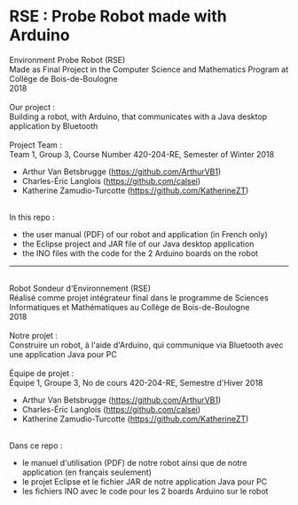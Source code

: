 # RSE : Probe Robot made with Arduino

Environment Probe Robot (RSE)\
Made as Final Project in the Computer Science and Mathematics Program at Collège de Bois-de-Boulogne\
2018\
\
Our project :\
Building a robot, with Arduino, that communicates with a Java desktop application by Bluetooth\
\
Project Team :\
Team 1, Group 3, Course Number 420-204-RE, Semester of Winter 2018
- Arthur Van Betsbrugge (https://github.com/ArthurVB1)
- Charles-Éric Langlois (https://github.com/calsei)
- Katherine Zamudio-Turcotte (https://github.com/KatherineZT)

\
In this repo :
- the user manual (PDF) of our robot and application (in French only)
- the Eclipse project and JAR file of our Java desktop application
- the INO files with the code for the 2 Arduino boards on the robot

--------------------------------------------------------------------------------------------------------------
\
Robot Sondeur d'Environnement (RSE)\
Réalisé comme projet intégrateur final dans le programme de Sciences Informatiques et Mathématiques au Collège de Bois-de-Boulogne\
2018\
\
Notre projet :\
Construire un robot, à l'aide d'Arduino, qui communique via Bluetooth avec une application Java pour PC\
\
Équipe de projet :\
Équipe 1, Groupe 3, No de cours 420-204-RE, Semestre d'Hiver 2018
- Arthur Van Betsbrugge (https://github.com/ArthurVB1)
- Charles-Éric Langlois (https://github.com/calsei)
- Katherine Zamudio-Turcotte (https://github.com/KatherineZT)

\
Dans ce repo :
- le manuel d'utilisation (PDF) de notre robot ainsi que de notre application (en français seulement)
- le projet Eclipse et le fichier JAR de notre application Java pour PC
- les fichiers INO avec le code pour les 2 boards Arduino sur le robot
